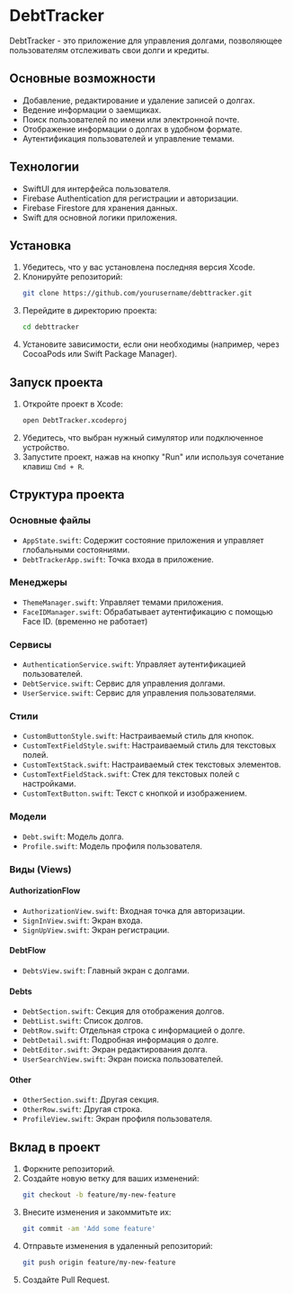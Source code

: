 # DebtTracker

DebtTracker - это приложение для управления долгами, позволяющее пользователям отслеживать свои долги и кредиты.

## Основные возможности

- Добавление, редактирование и удаление записей о долгах.
- Ведение информации о заемщиках.
- Поиск пользователей по имени или электронной почте.
- Отображение информации о долгах в удобном формате.
- Аутентификация пользователей и управление темами.

## Технологии

- SwiftUI для интерфейса пользователя.
- Firebase Authentication для регистрации и авторизации.
- Firebase Firestore для хранения данных.
- Swift для основной логики приложения.

## Установка

1. Убедитесь, что у вас установлена последняя версия Xcode.
2. Клонируйте репозиторий:
    ```sh
    git clone https://github.com/yourusername/debttracker.git
    ```
3. Перейдите в директорию проекта:
    ```sh
    cd debttracker
    ```
4. Установите зависимости, если они необходимы (например, через CocoaPods или Swift Package Manager).

## Запуск проекта

1. Откройте проект в Xcode:
    ```sh
    open DebtTracker.xcodeproj
    ```
2. Убедитесь, что выбран нужный симулятор или подключенное устройство.
3. Запустите проект, нажав на кнопку "Run" или используя сочетание клавиш `Cmd + R`.

## Структура проекта

### Основные файлы

- `AppState.swift`: Содержит состояние приложения и управляет глобальными состояниями.
- `DebtTrackerApp.swift`: Точка входа в приложение.

### Менеджеры

- `ThemeManager.swift`: Управляет темами приложения.
- `FaceIDManager.swift`: Обрабатывает аутентификацию с помощью Face ID. (временно не работает)

### Сервисы

- `AuthenticationService.swift`: Управляет аутентификацией пользователей.
- `DebtService.swift`: Сервис для управления долгами.
- `UserService.swift`: Сервис для управления пользователями.

### Стили

- `CustomButtonStyle.swift`: Настраиваемый стиль для кнопок.
- `CustomTextFieldStyle.swift`: Настраиваемый стиль для текстовых полей.
- `CustomTextStack.swift`: Настраиваемый стек текстовых элементов.
- `CustomTextFieldStack.swift`: Стек для текстовых полей с настройками.
- `CustomTextButton.swift`: Текст с кнопкой и изображением.

### Модели

- `Debt.swift`: Модель долга.
- `Profile.swift`: Модель профиля пользователя.

### Виды (Views)

#### AuthorizationFlow

- `AuthorizationView.swift`: Входная точка для авторизации.
- `SignInView.swift`: Экран входа.
- `SignUpView.swift`: Экран регистрации.

#### DebtFlow

- `DebtsView.swift`: Главный экран с долгами.

#### Debts

- `DebtSection.swift`: Секция для отображения долгов.
- `DebtList.swift`: Список долгов.
- `DebtRow.swift`: Отдельная строка с информацией о долге.
- `DebtDetail.swift`: Подробная информация о долге.
- `DebtEditor.swift`: Экран редактирования долга.
- `UserSearchView.swift`: Экран поиска пользователей.

#### Other

- `OtherSection.swift`: Другая секция.
- `OtherRow.swift`: Другая строка.
- `ProfileView.swift`: Экран профиля пользователя.

## Вклад в проект

1. Форкните репозиторий.
2. Создайте новую ветку для ваших изменений:
    ```sh
    git checkout -b feature/my-new-feature
    ```
3. Внесите изменения и закоммитьте их:
    ```sh
    git commit -am 'Add some feature'
    ```
4. Отправьте изменения в удаленный репозиторий:
    ```sh
    git push origin feature/my-new-feature
    ```
5. Создайте Pull Request.
